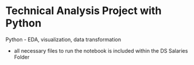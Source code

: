 # Technical Analysis Project with Python
Python - EDA, visualization, data transformation
- all necessary files to run the notebook is included within the DS Salaries Folder
